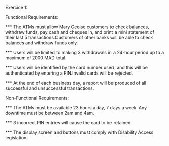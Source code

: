 Exercice 1:

Functional Requirements:


*** The ATMs must allow Mary Geoise customers to check balances, withdraw funds, pay cash
and cheques in, and print a mini statement of their last 5 transactions.Customers of other
banks will be able to check balances and withdraw funds only.

*** Users will be limited to making 3 withdrawals in a 24-hour period up to a maximum of 2000 MAD total.

*** Users will be identified by the card number used, and this will be authenticated by entering a PIN.Invalid cards will be rejected.

*** At the end of each business day, a report will be produced of all successful and unsuccessful transactions.


Non-Functional Requirements:


*** The ATMs must be available 23 hours a day, 7 days a week. Any downtime must be between 2am and 4am.  

*** 3 incorrect PIN entries will cause the card to be retained.

*** The display screen and buttons must comply with Disability Access legislation.
